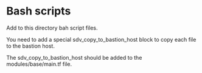 
# Bash scripts

Add to this directory bah script files.

You need to add a special sdv_copy_to_bastion_host block to copy each file to
the bastion host.

The sdv_copy_to_bastion_host should be added to the modules/base/main.tf file.

